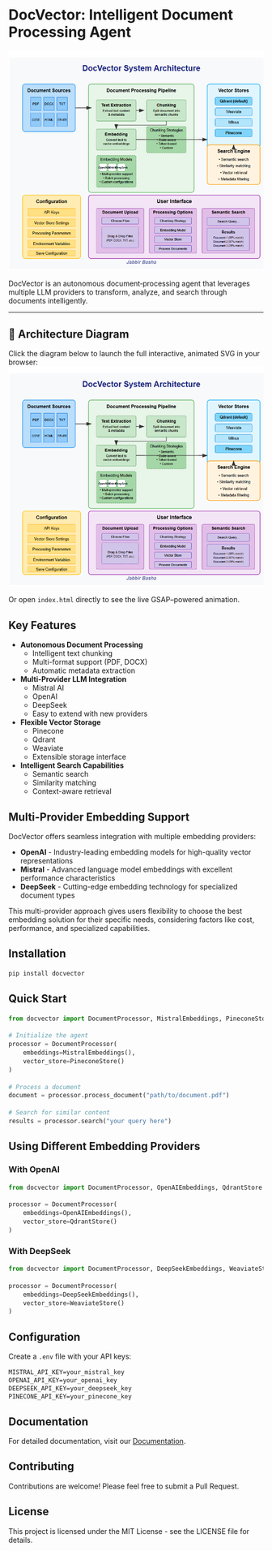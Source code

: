 # DocVector: Intelligent Document Processing Agent
[![Architecture Diagram](https://github.com/jabbir-doodle/DocVector-/raw/main/docvector.png)](https://jabbir-doodle.github.io/DocVector-/index.html)

DocVector is an autonomous document‐processing agent that leverages multiple LLM providers to transform, analyze, and search through documents intelligently.

---

## 📐 Architecture Diagram
Click the diagram below to launch the full interactive, animated SVG in your browser:
[![DocVector Architecture](https://github.com/jabbir-doodle/DocVector-/raw/main/docvector.png)](https://jabbir-doodle.github.io/DocVector-/index.html)

Or open `index.html` directly to see the live GSAP–powered animation.

## Key Features
- **Autonomous Document Processing**
  - Intelligent text chunking
  - Multi-format support (PDF, DOCX)
  - Automatic metadata extraction
- **Multi-Provider LLM Integration**
  - Mistral AI
  - OpenAI
  - DeepSeek
  - Easy to extend with new providers
- **Flexible Vector Storage**
  - Pinecone
  - Qdrant
  - Weaviate
  - Extensible storage interface
- **Intelligent Search Capabilities**
  - Semantic search
  - Similarity matching
  - Context-aware retrieval

## Multi-Provider Embedding Support

DocVector offers seamless integration with multiple embedding providers:

- **OpenAI** - Industry-leading embedding models for high-quality vector representations
- **Mistral** - Advanced language model embeddings with excellent performance characteristics
- **DeepSeek** - Cutting-edge embedding technology for specialized document types

This multi-provider approach gives users flexibility to choose the best embedding solution for their specific needs, considering factors like cost, performance, and specialized capabilities.

## Installation
```bash
pip install docvector
```

## Quick Start
```python
from docvector import DocumentProcessor, MistralEmbeddings, PineconeStore

# Initialize the agent
processor = DocumentProcessor(
    embeddings=MistralEmbeddings(),
    vector_store=PineconeStore()
)

# Process a document
document = processor.process_document("path/to/document.pdf")

# Search for similar content
results = processor.search("your query here")
```

## Using Different Embedding Providers

### With OpenAI
```python
from docvector import DocumentProcessor, OpenAIEmbeddings, QdrantStore

processor = DocumentProcessor(
    embeddings=OpenAIEmbeddings(),
    vector_store=QdrantStore()
)
```

### With DeepSeek
```python
from docvector import DocumentProcessor, DeepSeekEmbeddings, WeaviateStore

processor = DocumentProcessor(
    embeddings=DeepSeekEmbeddings(),
    vector_store=WeaviateStore()
)
```

## Configuration
Create a `.env` file with your API keys:
```env
MISTRAL_API_KEY=your_mistral_key
OPENAI_API_KEY=your_openai_key
DEEPSEEK_API_KEY=your_deepseek_key
PINECONE_API_KEY=your_pinecone_key
```

## Documentation
For detailed documentation, visit our [Documentation](https://github.com/jabbir-doodle/DocVector-/blob/main/README.md).

## Contributing
Contributions are welcome! Please feel free to submit a Pull Request.

## License
This project is licensed under the MIT License - see the LICENSE file for details.